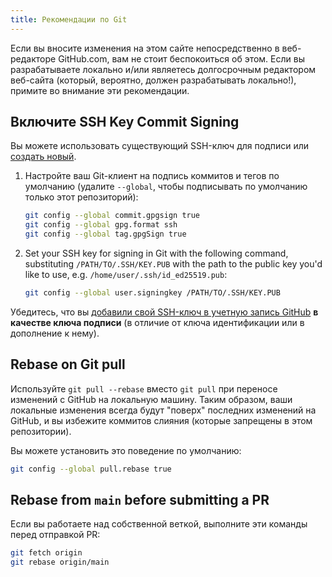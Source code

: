 ```yaml
---
title: Рекомендации по Git
---
```


Если вы вносите изменения на этом сайте непосредственно в веб-редакторе GitHub.com, вам не стоит беспокоиться об этом. Если вы разрабатываете локально и/или являетесь долгосрочным редактором веб-сайта (который, вероятно, должен разрабатывать локально!), примите во внимание эти рекомендации.

## Включите SSH Key Commit Signing

Вы можете использовать существующий SSH-ключ для подписи или [создать новый](https://docs.github.com/en/authentication/connecting-to-github-with-ssh/generating-a-new-ssh-key-and-adding-it-to-the-ssh-agent).

1. Настройте ваш Git-клиент на подпись коммитов и тегов по умолчанию (удалите `--global`, чтобы подписывать по умолчанию только этот репозиторий):

    ```bash
    git config --global commit.gpgsign true
    git config --global gpg.format ssh
    git config --global tag.gpgSign true
    ```

2. Set your SSH key for signing in Git with the following command, substituting `/PATH/TO/.SSH/KEY.PUB` with the path to the public key you'd like to use, e.g. `/home/user/.ssh/id_ed25519.pub`:

    ```bash
    git config --global user.signingkey /PATH/TO/.SSH/KEY.PUB
    ```

Убедитесь, что вы [добавили свой SSH-ключ в учетную запись GitHub](https://docs.github.com/en/authentication/connecting-to-github-with-ssh/adding-a-new-ssh-key-to-your-github-account#adding-a-new-ssh-key-to-your-account) **в качестве ключа подписи** (в отличие от ключа идентификации или в дополнение к нему).

## Rebase on Git pull

Используйте `git pull --rebase` вместо `git pull` при переносе изменений с GitHub на локальную машину. Таким образом, ваши локальные изменения всегда будут "поверх" последних изменений на GitHub, и вы избежите коммитов слияния (которые запрещены в этом репозитории).

Вы можете установить это поведение по умолчанию:

```bash
git config --global pull.rebase true
```

## Rebase from `main` before submitting a PR

Если вы работаете над собственной веткой, выполните эти команды перед отправкой PR:

```bash
git fetch origin
git rebase origin/main
```
